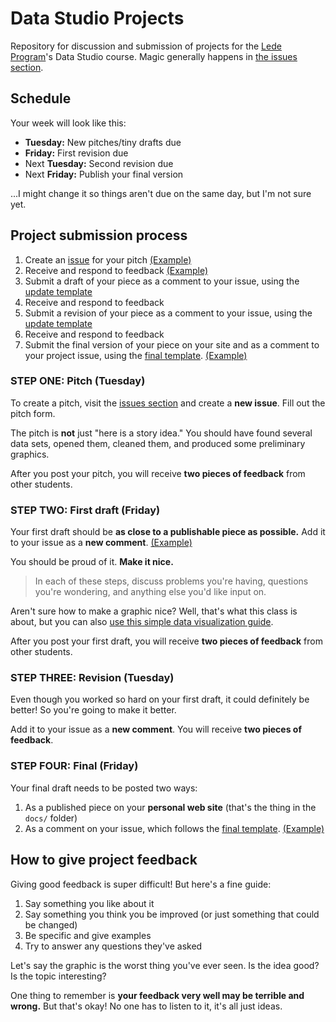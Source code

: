 # Data Studio Projects

Repository for discussion and submission of projects for the [Lede Program](http://ledeprogram.com)'s Data Studio course. Magic generally happens in [the issues section](https://github.com/jsoma/data-studio-projects/issues).

## Schedule

Your week will look like this:

* **Tuesday:** New pitches/tiny drafts due
* **Friday:** First revision due
* Next **Tuesday:** Second revision due
* Next **Friday:** Publish your final version

...I might change it so things aren't due on the same day, but I'm not sure yet.

## Project submission process

1. Create an [issue](https://github.com/jsoma/data-studio-projects/issues) for your pitch [(Example)](https://github.com/jsoma/data-studio-projects/issues/1)
2. Receive and respond to feedback [(Example)](https://github.com/jsoma/data-studio-projects/issues/1#issuecomment-315367706)
3. Submit a draft of your piece as a comment to your issue, using the [update template](https://github.com/jsoma/data-studio-projects/blob/master/UPDATE_TEMPLATE.md) 
4. Receive and respond to feedback
5. Submit a revision of your piece as a comment to your issue, using the [update template](https://github.com/jsoma/data-studio-projects/blob/master/UPDATE_TEMPLATE.md) 
6. Receive and respond to feedback
7. Submit the final version of your piece on your site and as a comment to your project issue, using the [final template](https://github.com/jsoma/data-studio-projects/blob/master/FINAL_TEMPLATE.md). [(Example)](https://github.com/jsoma/data-studio-projects/issues/1#issuecomment-315379158)


### STEP ONE: Pitch (Tuesday)

To create a pitch, visit the [issues section](https://github.com/jsoma/data-studio-projects/issues) and create a **new issue**. Fill out the pitch form.

The pitch is **not** just "here is a story idea." You should have found several data sets, opened them, cleaned them, and produced some preliminary graphics.

After you post your pitch, you will receive **two pieces of feedback** from other students.

### STEP TWO: First draft (Friday)

Your first draft should be **as close to a publishable piece as possible.** Add it to your issue as a **new comment**. [(Example)](https://github.com/jsoma/data-studio-projects/issues/1#issuecomment-315374945)

You should be proud of it. **Make it nice.**

> In each of these steps, discuss problems you're having, questions you're wondering, and anything else you'd like input on.

Aren't sure how to make a graphic nice? Well, that's what this class is about, but you can also [use this simple data visualization guide](designingviz.com).

After you post your first draft, you will receive **two pieces of feedback** from other students.

### STEP THREE: Revision (Tuesday)

Even though you worked so hard on your first draft, it could definitely be better! So you're going to make it better.

Add it to your issue as a **new comment**. You will receive **two pieces of feedback**.

### STEP FOUR: Final (Friday)

Your final draft needs to be posted two ways: 

1. As a published piece on your **personal web site** (that's the thing in the `docs/` folder)
2. As a comment on your issue, which follows the [final template](https://github.com/jsoma/data-studio-projects/blob/master/FINAL_TEMPLATE.md). [(Example)](https://github.com/jsoma/data-studio-projects/issues/1#issuecomment-315379158)

## How to give project feedback

Giving good feedback is super difficult! But here's a fine guide:

1. Say something you like about it
2. Say something you think you be improved (or just something that could be changed)
3. Be specific and give examples
4. Try to answer any questions they've asked

Let's say the graphic is the worst thing you've ever seen. Is the idea good? Is the topic interesting?

One thing to remember is **your feedback very well may be terrible and wrong.** But that's okay! No one has to listen to it, it's all just ideas.